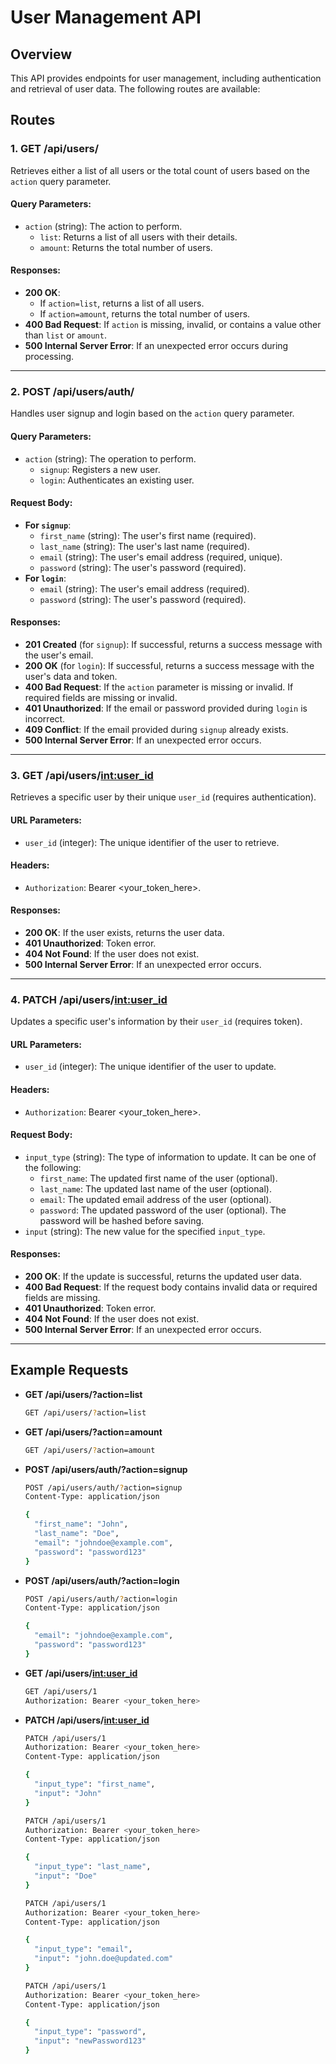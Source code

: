 # User Management API

## Overview
This API provides endpoints for user management, including authentication and retrieval of user data. The following routes are available:

## Routes

### 1. **GET /api/users/**
Retrieves either a list of all users or the total count of users based on the `action` query parameter.

#### Query Parameters:
- `action` (string): The action to perform. 
  - `list`: Returns a list of all users with their details.
  - `amount`: Returns the total number of users.

#### Responses:
- **200 OK**:
  - If `action=list`, returns a list of all users.
  - If `action=amount`, returns the total number of users.
- **400 Bad Request**: If `action` is missing, invalid, or contains a value other than `list` or `amount`.
- **500 Internal Server Error**: If an unexpected error occurs during processing.

---

### 2. **POST /api/users/auth/**
Handles user signup and login based on the `action` query parameter.

#### Query Parameters:
- `action` (string): The operation to perform.
  - `signup`: Registers a new user.
  - `login`: Authenticates an existing user.

#### Request Body:
- **For `signup`**:
  - `first_name` (string): The user's first name (required).
  - `last_name` (string): The user's last name (required).
  - `email` (string): The user's email address (required, unique).
  - `password` (string): The user's password (required).
- **For `login`**:
  - `email` (string): The user's email address (required).
  - `password` (string): The user's password (required).

#### Responses:
- **201 Created** (for `signup`): If successful, returns a success message with the user's email.
- **200 OK** (for `login`): If successful, returns a success message with the user's data and token.
- **400 Bad Request**: If the `action` parameter is missing or invalid. If required fields are missing or invalid.
- **401 Unauthorized**: If the email or password provided during `login` is incorrect.
- **409 Conflict**: If the email provided during `signup` already exists.
- **500 Internal Server Error**: If an unexpected error occurs.

---

### 3. **GET /api/users/<int:user_id>**
Retrieves a specific user by their unique `user_id` (requires authentication).

#### URL Parameters:
- `user_id` (integer): The unique identifier of the user to retrieve.

#### Headers:
- `Authorization`: Bearer <your_token_here>.

#### Responses:
- **200 OK**: If the user exists, returns the user data.
- **401 Unauthorized**: Token error.
- **404 Not Found**: If the user does not exist.
- **500 Internal Server Error**: If an unexpected error occurs.

---

### 4. **PATCH /api/users/<int:user_id>**
Updates a specific user's information by their `user_id` (requires token).

#### URL Parameters:
- `user_id` (integer): The unique identifier of the user to update.

#### Headers:
- `Authorization`: Bearer <your_token_here>.

#### Request Body:
- `input_type` (string): The type of information to update. It can be one of the following:
  - `first_name`: The updated first name of the user (optional).
  - `last_name`: The updated last name of the user (optional).
  - `email`: The updated email address of the user (optional).
  - `password`: The updated password of the user (optional). The password will be hashed before saving.
- `input` (string): The new value for the specified `input_type`.

#### Responses:
- **200 OK**: If the update is successful, returns the updated user data.
- **400 Bad Request**: If the request body contains invalid data or required fields are missing.
- **401 Unauthorized**: Token error.
- **404 Not Found**: If the user does not exist.
- **500 Internal Server Error**: If an unexpected error occurs.

---

## Example Requests

- **GET /api/users/?action=list**
    ```bash
    GET /api/users/?action=list
    ```

- **GET /api/users/?action=amount**
    ```bash
    GET /api/users/?action=amount
    ```

- **POST /api/users/auth/?action=signup**
    ```bash
    POST /api/users/auth/?action=signup
    Content-Type: application/json

    {
      "first_name": "John",
      "last_name": "Doe",
      "email": "johndoe@example.com",
      "password": "password123"
    }
    ```

- **POST /api/users/auth/?action=login**
    ```bash
    POST /api/users/auth/?action=login
    Content-Type: application/json

    {
      "email": "johndoe@example.com",
      "password": "password123"
    }
    ```

- **GET /api/users/<int:user_id>**
    ```bash
    GET /api/users/1
    Authorization: Bearer <your_token_here>
    ```

- **PATCH /api/users/<int:user_id>**
    ```bash
    PATCH /api/users/1
    Authorization: Bearer <your_token_here>
    Content-Type: application/json

    {
      "input_type": "first_name",
      "input": "John"
    }
    ```

    ```bash
    PATCH /api/users/1
    Authorization: Bearer <your_token_here>
    Content-Type: application/json

    {
      "input_type": "last_name",
      "input": "Doe"
    }
    ```

    ```bash
    PATCH /api/users/1
    Authorization: Bearer <your_token_here>
    Content-Type: application/json

    {
      "input_type": "email",
      "input": "john.doe@updated.com"
    }
    ```

    ```bash
    PATCH /api/users/1
    Authorization: Bearer <your_token_here>
    Content-Type: application/json

    {
      "input_type": "password",
      "input": "newPassword123"
    }
    ```



